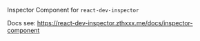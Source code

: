 Inspector Component for `react-dev-inspector`

Docs see: https://react-dev-inspector.zthxxx.me/docs/inspector-component
